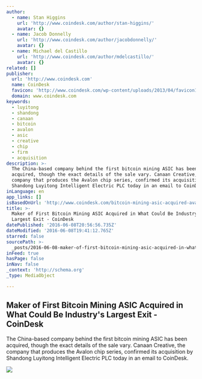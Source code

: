 ```yaml
---
author:
  - name: Stan Higgins
    url: 'http://www.coindesk.com/author/stan-higgins/'
    avatar: {}
  - name: Jacob Donnelly
    url: 'http://www.coindesk.com/author/jacobdonnelly/'
    avatar: {}
  - name: Michael del Castillo
    url: 'http://www.coindesk.com/author/mdelcastillo/'
    avatar: {}
related: []
publisher:
  url: 'http://www.coindesk.com'
  name: CoinDesk
  favicon: 'http://www.coindesk.com/wp-content/uploads/2013/04/favicon1.ico?4d1c37'
  domain: www.coindesk.com
keywords:
  - luyitong
  - shandong
  - canaan
  - bitcoin
  - avalon
  - asic
  - creative
  - chip
  - firm
  - acquisition
description: >-
  The China-based company behind the first bitcoin mining ASIC has been
  acquired, though the exact details of the sale vary. Canaan Creative, the
  company that produces the Avalon chip series, confirmed its acquisition by
  Shandong Luyitong Intelligent Electric PLC today in an email to CoinDesk.
inLanguage: en
app_links: []
isBasedOnUrl: 'http://www.coindesk.com/bitcoin-mining-asic-acquired-avalon/'
title: >-
  Maker of First Bitcoin Mining ASIC Acquired in What Could Be Industry's
  Largest Exit - CoinDesk
datePublished: '2016-06-08T20:56:56.735Z'
dateModified: '2016-06-08T19:41:12.765Z'
starred: false
sourcePath: >-
  _posts/2016-06-08-maker-of-first-bitcoin-mining-asic-acquired-in-what-could-be.md
inFeed: true
hasPage: false
inNav: false
_context: 'http://schema.org'
_type: MediaObject

---
```

<article style=""><h1>Maker of First Bitcoin Mining ASIC Acquired in What Could Be Industry's Largest Exit - CoinDesk</h1><p>The China-based company behind the first bitcoin mining ASIC has been acquired, though the exact details of the sale vary. Canaan Creative, the company that produces the Avalon chip series, confirmed its acquisition by Shandong Luyitong Intelligent Electric PLC today in an email to CoinDesk.</p><img src="http://media.coindesk.com/2016/06/Avalon.jpg" /></article>